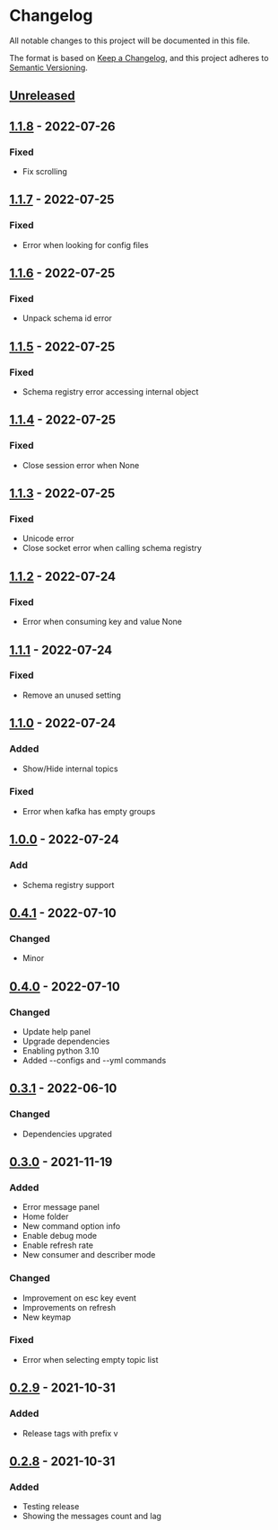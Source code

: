 # Changelog
All notable changes to this project will be documented in this file.

The format is based on [Keep a Changelog](https://keepachangelog.com/en/1.0.0/),
and this project adheres to [Semantic Versioning](https://semver.org/spec/v2.0.0.html).

## [Unreleased]

## [1.1.8] - 2022-07-26
### Fixed
- Fix scrolling

## [1.1.7] - 2022-07-25
### Fixed
- Error when looking for config files

## [1.1.6] - 2022-07-25
### Fixed
- Unpack schema id error

## [1.1.5] - 2022-07-25
### Fixed
- Schema registry error accessing internal object

## [1.1.4] - 2022-07-25
### Fixed
- Close session error when None

## [1.1.3] - 2022-07-25
### Fixed
- Unicode error
- Close socket error when calling schema registry

## [1.1.2] - 2022-07-24
### Fixed
- Error when consuming key and value None

## [1.1.1] - 2022-07-24
### Fixed
- Remove an unused setting

## [1.1.0] - 2022-07-24
### Added
- Show/Hide internal topics

### Fixed
- Error when kafka has empty groups

## [1.0.0] - 2022-07-24
### Add
- Schema registry support

## [0.4.1] - 2022-07-10
### Changed
- Minor

## [0.4.0] - 2022-07-10
### Changed
- Update help panel
- Upgrade dependencies
- Enabling python 3.10
- Added --configs and --yml commands

## [0.3.1] - 2022-06-10
### Changed
- Dependencies upgrated

## [0.3.0] - 2021-11-19
### Added
- Error message panel
- Home folder
- New command option info
- Enable debug mode
- Enable refresh rate
- New consumer and describer mode

### Changed
- Improvement on esc key event
- Improvements on refresh
- New keymap

### Fixed
- Error when selecting empty topic list

## [0.2.9] - 2021-10-31
### Added
- Release tags with prefix v

## [0.2.8] - 2021-10-31
### Added
- Testing release
- Showing the messages count and lag

[Unreleased]: https://github.com/sauljabin/kaskade/compare/v1.1.8...HEAD
[1.1.8]: https://github.com/sauljabin/kaskade/compare/v1.1.7...v1.1.8
[1.1.7]: https://github.com/sauljabin/kaskade/compare/v1.1.6...v1.1.7
[1.1.6]: https://github.com/sauljabin/kaskade/compare/v1.1.5...v1.1.6
[1.1.5]: https://github.com/sauljabin/kaskade/compare/v1.1.4...v1.1.5
[1.1.4]: https://github.com/sauljabin/kaskade/compare/v1.1.3...v1.1.4
[1.1.3]: https://github.com/sauljabin/kaskade/compare/v1.1.2...v1.1.3
[1.1.2]: https://github.com/sauljabin/kaskade/compare/v1.1.1...v1.1.2
[1.1.1]: https://github.com/sauljabin/kaskade/compare/v1.1.0...v1.1.1
[1.1.0]: https://github.com/sauljabin/kaskade/compare/v1.0.0...v1.1.0
[1.0.0]: https://github.com/sauljabin/kaskade/compare/v0.4.1...v1.0.0
[0.4.1]: https://github.com/sauljabin/kaskade/compare/v0.4.0...v0.4.1
[0.4.0]: https://github.com/sauljabin/kaskade/compare/v0.3.1...v0.4.0
[0.3.1]: https://github.com/sauljabin/kaskade/compare/v0.3.0...v0.3.1
[0.3.0]: https://github.com/sauljabin/kaskade/compare/v0.2.9...v0.3.0
[0.2.9]: https://github.com/sauljabin/kaskade/compare/0.2.8...v0.2.9
[0.2.8]: https://github.com/sauljabin/kaskade/compare/0.2.7...0.2.8
